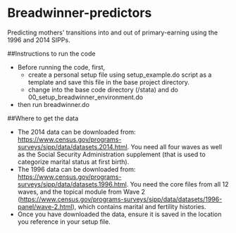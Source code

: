 # Breadwinner-predictors
Predicting mothers' transitions into and out of primary-earning using the 1996 and 2014 SIPPs.

##Instructions to run the code
* Before running the code, first, 
	* create a personal setup file using setup_example.do script as a template and save this file in the base project directory.
	* change into the base code directory (/stata) and do 00_setup_breadwinner_environment.do
* then run breadwinner.do


##Where to get the data
* The 2014 data can be downloaded from: https://www.census.gov/programs-surveys/sipp/data/datasets.2014.html. You need all four waves as well as the Social Security Administration supplement (that is used to categorize marital status at first birth).
* The 1996 data can be downloaded from: https://www.census.gov/programs-surveys/sipp/data/datasets.1996.html. You need the core files from all 12 waves, and the topical module from Wave 2 (https://www.census.gov/programs-surveys/sipp/data/datasets/1996-panel/wave-2.html), which contains marital and fertility histories.
* Once you have downloaded the data, ensure it is saved in the location you reference in your setup file.